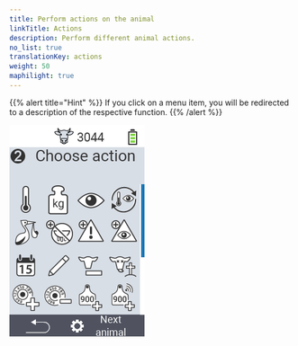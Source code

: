 ```yaml
---
title: Perform actions on the animal
linkTitle: Actions
description: Perform different animal actions.
no_list: true
translationKey: actions
weight: 50
maphilight: true
---
```

{{% alert title="Hint" %}}
If you click on a menu item, you will be redirected to a description of the respective function.
{{% /alert %}}

<img src="images/menu2.png/" alt="VitalControl Gerät" title="Gerät" usemap="#workmap" class="maphilight">

<map name="workmap">
  <area shape="rect" coords="0,100,60,165" alt="Temperature" title="Measure fever in your animals&#10;Mouse klick: open documentation" href="/en/docs/actions/measure-temperature/">
  <area shape="rect" coords="60,100,118,165" alt="Weighing" title="Record the weight of your animals&#10;Mouse klick: open documentation" href="/en/docs/actions/record-weight/">
  <area shape="rect" coords="118,100,174,165" alt="Rating" title="Rate your animals&#10;Mouse klick: open documentation" href="/en/docs/actions/rating/">
  <area shape="rect" coords="174,100,232,165" alt="Chain of actions" title="Applying and setting the chain of action&#10;Mouse klick: open documentation" href="/en/docs/chain-of-actions/">
   <area shape="rect" coords="0,165,60,225" alt="Calving" title="Register a calving&#10;Mouse klick: open documentation" href="/en/docs/actions/calving/">
   <area shape="rect" coords="60,165,120,225" alt="Dry off" title=" Dry off a cow or add her to the fresh cows list&#10;Mouse klick: open documentation" href="/en/docs/actions/dry-off/">
   <area shape="rect" coords="120,165,175,225" alt="Alarm" title="Add and remove animals from the alarm list&#10;Mouse klick: open documentation" href="/en/docs/actions/alarm/">
   <area shape="rect" coords="175,165,232,225" alt="On watch" title="Put animals on the on-watch list or remove them&#10;Mouse klick: open documentation" href="/en/docs/actions/on-watch/">
   <area shape="rect" coords="0,225,60,280" alt="Animal history" title="View an animal’s history&#10;Mouse klick: open documentation" href="/en/docs/actions/animal-history/">
   <area shape="rect" coords="60,225,120,280" alt="Edit" title="Edit data of the selected animal&#10;Mouse klick: open documentation" href="/en/docs/actions/edit/">
   <area shape="rect" coords="120,225,175,280" alt="Unregister" title="Unregister an animal&#10;Mouse klick: open documentation" href="/en/docs/actions/unregister/">
   <area shape="rect" coords="175,225,232,280" alt="Animal loss" title="Register an animal loss&#10;Mouse klick: open documentation" href="/en/docs/actions/animal-loss/">
   <area shape="rect" coords="0,280,60,340" alt="Link transponder" title="Assign a transponder to an animal&#10;Mouse klick: open documentation" href="/en/docs/actions/link-transponder/">
   <area shape="rect" coords="55,280,120,340" alt="Unlink transponder" title="Remove the transponder link to an animal&#10;Mouse klick: open documentation" href="/en/docs/actions/unlink-transponder/">
   <area shape="rect" coords="120,280,175,340" alt="Link animal ID manuell" title="Assign a national animal ID to an animal that does not have a national animal ID&#10;Mouse klick: open documentation" href="/en/docs/actions/link-animal-id/#link-animal-id">
   <area shape="rect" coords="175,280,232,340" alt="Link animal ID with scan" title="Assign a national animal ID to an animal that does not have a national animal ID&#10;Mouse klick: open documentation" href="/en/docs/actions/link-animal-id/#link-animal-id-with-electronic-ear-tag-scan">
</map>
